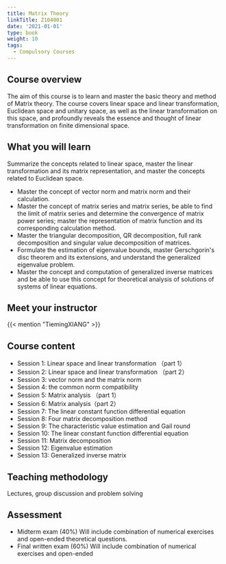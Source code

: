 ```yaml
---
title: Matrix Theory
linkTitle: Z104001
date: '2021-01-01'
type: book
weight: 10
tags:
  - Compulsory Courses
---
```


<!--more-->

## Course overview

The aim of this course is to learn and master the basic theory and method of Matrix theory. The course covers linear space and linear transformation, Euclidean space and unitary space, as well as the linear transformation on this space, and profoundly reveals the essence and thought of linear transformation on finite dimensional space.

## What you will learn

Summarize the concepts related to linear space, master the linear transformation and its matrix representation, and master the concepts related to Euclidean space.
- Master the concept of vector norm and matrix norm and their calculation.
- Master the concept of matrix series and matrix series, be able to find the limit of matrix series and determine the convergence of matrix power series; master the representation of matrix function and its corresponding calculation method.
- Master the triangular decomposition, QR decomposition, full rank decomposition and singular value decomposition of matrices.
- Formulate the estimation of eigenvalue bounds, master Gerschgorin's disc theorem and its extensions, and understand the generalized eigenvalue problem.
- Master the concept and computation of generalized inverse matrices and be able to use this concept for theoretical analysis of solutions of systems of linear equations.

## Meet your instructor

{{< mention "TiemingXIANG" >}}

## Course content

- Session 1: Linear space and linear transformation （part 1）
- Session 2: Linear space and linear transformation （part 2）
- Session 3: vector norm and the matrix norm
- Session 4: the common norm compatibility
- Session 5: Matrix analysis （part 1）
- Session 6: Matrix analysis（part 2）
- Session 7: The linear constant function differential equation
- Session 8: Four matrix decomposition method 
- Session 9: The characteristic value estimation and Gail round
- Session 10: The linear constant function differential equation
- Session 11: Matrix decomposition
- Session 12: Eigenvalue estimation
- Session 13: Generalized inverse matrix

## Teaching methodology

Lectures, group discussion and problem solving

## Assessment

- Midterm exam (40%)
Will include combination of numerical exercises and open-ended theoretical questions.
- Final written exam (60%)
Will include combination of numerical exercises and open-ended 

